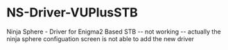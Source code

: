 # NS-Driver-VUPlusSTB
Ninja Sphere - Driver for Enigma2 Based STB
-- not working --
actually the ninja sphere configuation screen is not able to add the new driver

